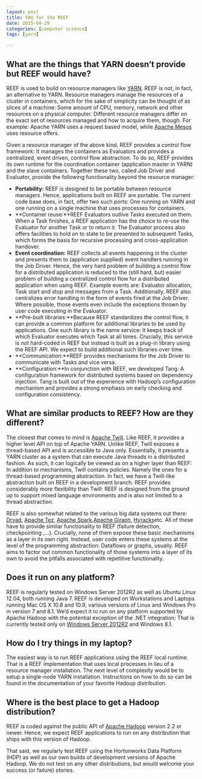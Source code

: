 ```yaml
---
layout: post
title: FAQ for the REEF 
date: 2015-04-29
categories: [computer science]
tags: [yarn]

---
```



## What are the things that YARN doesn’t provide but REEF would have?

REEF is used to build on resource managers like
[YARN](http://hadoop.apache.org/docs/current/hadoop-yarn/hadoop-yarn-site/YARN.html).
REEF is not, in fact, an alternative to YARN. Resource managers manage
the resources of a cluster in containers, which for the sake of
simplicity can be thought of as slices of a machine: Some amount of CPU,
memory, network and other resources on a physical computer. Different
resource managers differ on the exact set of resources managed and how
to acquire them, though. For example: Apache YARN uses a request based
model, while [Apache Mesos](http://mesos.apache.org/) uses resource
offers.

Given a resource manager of the above kind, REEF provides a control flow
framework: It manages the containers as Evaluators and provides a
centralized, event driven, control flow abstraction. To do so, REEF
provides its own runtime for the coordination container (application
master in YARN) and the slave containers. Together these two, called Job
Driver and Evaluator, provide the following functionality beyond the
resource manager:

-   **Portability:** REEF is designed to be portable between resource
    managers. Hence, applications built on REEF are portable. The
    current code base does, in fact, offer two such ports: One running
    on YARN and one running on a single machine that uses processes for
    containers.
-   **Container reuse:**REEF Evaluators outlive Tasks executed on them.
    When a Task finishes, a REEF application has the choice to re-use
    the Evaluator for another Task or to return it. The Evaluator
    process also offers facilities to hold on to state to be presented
    to subsequent Tasks, which forms the basis for recursive processing
    and cross-application handover.
-   **Event coordination:** REEF collects all events happening in the
    cluster and presents them to (application supplied) event handlers
    running in the Job Driver. Hence, the very hard problem of building
    a control flow for a distributed application is reduced to the
    (still hard, but) easier problem of building a centralized control
    flow for a distributed application when using REEF. Example events
    are: Evaluator allocation, Task start and stop and messages from a
    Task. Additionally, REEF also centralizes error handling in the form
    of events fired at the Job Driver. Where possible, those events even
    include the exceptions thrown by user code executing in the
    Evaluator.
-   **Pre-built libraries:**Because REEF standardizes the control flow,
    it can provide a common platform for additional libraries to be used
    by applications. One such library is the name service: It keeps
    track of which Evaluator executes which Task at all times.
    Crucially, this service is *not* hard-coded in REEF but instead is
    built as a plug-in library using the REEF API. We expect to build
    additional such libraries over time.
-   **Communication:**REEF provides mechanisms for the Job Driver to
    communicate with Tasks and vice versa.
-   **Configuration:**In conjunction with REEF, we developed Tang: A
    configuration framework for distributed systems based on dependency
    injection. Tang is built out of the experience with Hadoop’s
    configuration mechanism and provides a strong emphasis on early
    checking and configuration consistency.

## What are similar products to REEF? How are they different?

The closest that comes to mind is [Apache
Twill](http://twill.incubator.apache.org/). Like REEF, it provides a
higher level API on top of Apache YARN. Unlike REEF, Twill exposes a
thread-based API and is accessible to Java only. Essentially, it
presents a YARN cluster as a system that can execute Java threads in a
distributed fashion. As such, it can logically be viewed as on a higher
layer than REEF: In addition to mechanisms, Twill contains policies.
Namely the ones for a thread-based programming abstraction. In fact, we
have a Twill-like abstraction built on REEF in a development branch.
REEF provides considerably more flexibility than Twill: REEF is designed
from the ground up to support mixed language environments and is also
not limited to a thread abstraction.

REEF is also somewhat related to the various big data systems out there:
[Dryad](http://research.microsoft.com/en-us/projects/Dryad/), [Apache
Tez](http://tez.incubator.apache.org/ "Tez"), [Apache
Spark](http://spark.incubator.apache.org/),[Apache
Giraph](http://giraph.apache.org/), [Hyracks](http://hyracks.org/)etc.
All of these have to provide similar functionality to REEF (failure
detection, checkpointing ,…). Crucially, none of them expose these basic
mechanisms as a layer in its own right. Instead, user code enters these
systems at the level of the programming abstraction: Dataflows or
graphs, usually. REEF aims to factor out common functionality of those
systems into a layer of its own to avoid the pitfalls associated with
repetitive functionality.

## Does it run on any platform?

REEF is regularly tested on Windows Server 2012R2 as well as Ubuntu
Linux 12.04, both running Java 7. REEF is developed on Workstations and
Laptops running Mac OS X 10.8 and 10.9, various versions of Linux and
Windows Pro in version 7 and 8.1. We’d expect it to run on any platform
supported by Apache Hadoop with the potential exception of the .NET
integration: That is currently tested only on [Windows Server
2012R2](http://www.microsoft.com/en-us/server-cloud/products/windows-server-2012-r2/default.aspx "Windows Server")
and Windows 8.1.

## How do I try things in my laptop?

The easiest way is to run REEF applications using the REEF local
runtime. That is a REEF implementation that uses local processes in lieu
of a resource manager installation. The next level of complexity would
be to setup a single-node YARN installation. Instructions on how to do
so can be found in the documentation of your favorite Hadoop
distribution.

## Where is the best place to get a Hadoop distribution?

REEF is coded against the public API of [Apache
Hadoop](http://hadoop.apache.org/ "Apache Hadoop") version 2.2 or newer.
Hence, we expect REEF applications to run on any distribution that ships
with this version of Hadoop.

That said, we regularly test REEF using the Hortonworks Data Platform
(HDP) as well as our own builds of development versions of Apache
Hadoop. We do not test on any other distributions, but would welcome
your success (or failure) stories.
